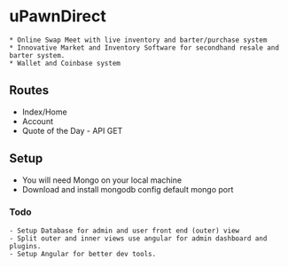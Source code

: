 # uPawnDirect
    * Online Swap Meet with live inventory and barter/purchase system
	* Innovative Market and Inventory Software for secondhand resale and barter system.
	* Wallet and Coinbase system 

## Routes
* Index/Home
* Account
* Quote of the Day - API GET

## Setup
* You will need Mongo on your local machine
* Download and install mongodb config default mongo port

### Todo
    - Setup Database for admin and user front end (outer) view
    - Split outer and inner views use angular for admin dashboard and plugins. 
    - Setup Angular for better dev tools. 
